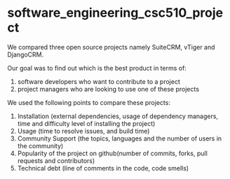 # software_engineering_csc510_project

We compared three open source projects namely SuiteCRM, vTiger and DjangoCRM.

Our goal was to find out which is the best product in terms of:
  1) software developers who want to contribute to a project
  2) project managers who are looking to use one of these projects
  
We used the following points to compare these projects:
  1) Installation (external dependencies, usage of dependency managers, time and difficulty level of installing the project)
  2) Usage (time to resolve issues, and build time)
  3) Community Support (the topics, languages and the number of users in the community)
  4) Popularity of the project on github(number of commits, forks, pull requests and contributors)
  5) Technical debt (line of comments in the code, code smells)
